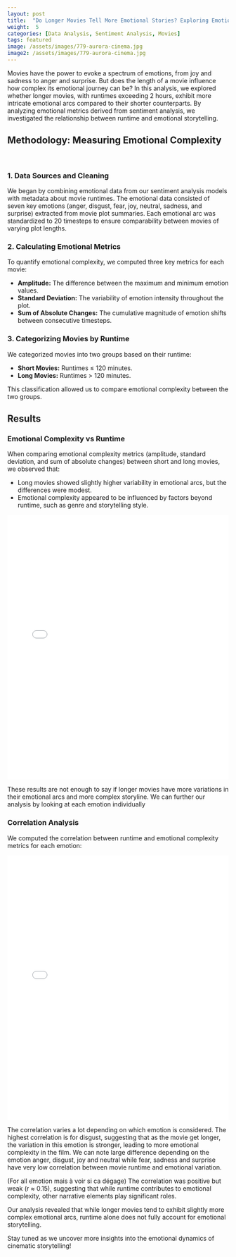 ```yaml
---
layout: post
title:  "Do Longer Movies Tell More Emotional Stories? Exploring Emotional Complexity in Runtime"
weight:  5
categories: [Data Analysis, Sentiment Analysis, Movies]
tags: featured
image: /assets/images/779-aurora-cinema.jpg
image2: /assets/images/779-aurora-cinema.jpg
---
```


Movies have the power to evoke a spectrum of emotions, from joy and sadness to anger and surprise. But does the length of a movie influence how complex its emotional journey can be? In this analysis, we explored whether longer movies, with runtimes exceeding 2 hours, exhibit more intricate emotional arcs compared to their shorter counterparts. By analyzing emotional metrics derived from sentiment analysis, we investigated the relationship between runtime and emotional storytelling.

## Methodology: Measuring Emotional Complexity

<br />

### 1. Data Sources and Cleaning

We began by combining emotional data from our sentiment analysis models with metadata about movie runtimes. The emotional data consisted of seven key emotions (anger, disgust, fear, joy, neutral, sadness, and surprise) extracted from movie plot summaries. Each emotional arc was standardized to 20 timesteps to ensure comparability between movies of varying plot lengths.

### 2. Calculating Emotional Metrics

To quantify emotional complexity, we computed three key metrics for each movie:

- **Amplitude:** The difference between the maximum and minimum emotion values.
- **Standard Deviation:** The variability of emotion intensity throughout the plot.
- **Sum of Absolute Changes:** The cumulative magnitude of emotion shifts between consecutive timesteps.

### 3. Categorizing Movies by Runtime

We categorized movies into two groups based on their runtime:
- **Short Movies:** Runtimes ≤ 120 minutes.
- **Long Movies:** Runtimes > 120 minutes.

This classification allowed us to compare emotional complexity between the two groups.

## Results

### Emotional Complexity vs Runtime

When comparing emotional complexity metrics (amplitude, standard deviation, and sum of absolute changes) between short and long movies, we observed that:

- Long movies showed slightly higher variability in emotional arcs, but the differences were modest.
- Emotional complexity appeared to be influenced by factors beyond runtime, such as genre and storytelling style.

<iframe src="{{ site.baseurl }}/assets/plot/emotional_arcs_in_movies\mean_emotional_variation.png" width="100%" height="600" frameborder="0"></iframe>

These results are not enough to say if longer movies have more variations in their emotional arcs and more complex storyline. We can further our analysis by looking at each emotion individually

### Correlation Analysis

We computed the correlation between runtime and emotional complexity metrics for each emotion:

<iframe src="{{ site.baseurl }}/assets\plot\emotional_arcs_in_movies\emotional_complexity_emotions.png" width="100%" height="600" frameborder="0"></iframe>

The correlation varies a lot depending on which emotion is considered. The highest correlation is for disgust, suggesting that as the movie get longer, the variation in this emotion is stronger, leading to more emotional complexity in the film. We can note large difference depending on the emotion anger, disgust, joy and neutral while fear, sadness and surprise have very low correlation between movie runtime and emotional variation. 

(For all emotion mais à voir si ca dégage)
The correlation was positive but weak (r ≈ 0.15), suggesting that while runtime contributes to emotional complexity, other narrative elements play significant roles.

Our analysis revealed that while longer movies tend to exhibit slightly more complex emotional arcs, runtime alone does not fully account for emotional storytelling.

Stay tuned as we uncover more insights into the emotional dynamics of cinematic storytelling!
